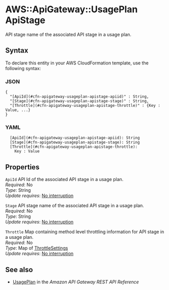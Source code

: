 # AWS::ApiGateway::UsagePlan ApiStage<a name="aws-properties-apigateway-usageplan-apistage"></a>

API stage name of the associated API stage in a usage plan\.

## Syntax<a name="aws-properties-apigateway-usageplan-apistage-syntax"></a>

To declare this entity in your AWS CloudFormation template, use the following syntax:

### JSON<a name="aws-properties-apigateway-usageplan-apistage-syntax.json"></a>

```
{
  "[ApiId](#cfn-apigateway-usageplan-apistage-apiid)" : String,
  "[Stage](#cfn-apigateway-usageplan-apistage-stage)" : String,
  "[Throttle](#cfn-apigateway-usageplan-apistage-throttle)" : {Key : Value, ...}
}
```

### YAML<a name="aws-properties-apigateway-usageplan-apistage-syntax.yaml"></a>

```
  [ApiId](#cfn-apigateway-usageplan-apistage-apiid): String
  [Stage](#cfn-apigateway-usageplan-apistage-stage): String
  [Throttle](#cfn-apigateway-usageplan-apistage-throttle):
    Key : Value
```

## Properties<a name="aws-properties-apigateway-usageplan-apistage-properties"></a>

`ApiId` <a name="cfn-apigateway-usageplan-apistage-apiid"></a>
API Id of the associated API stage in a usage plan\.  
_Required_: No  
_Type_: String  
_Update requires_: [No interruption](https://docs.aws.amazon.com/AWSCloudFormation/latest/UserGuide/using-cfn-updating-stacks-update-behaviors.html#update-no-interrupt)

`Stage` <a name="cfn-apigateway-usageplan-apistage-stage"></a>
API stage name of the associated API stage in a usage plan\.  
_Required_: No  
_Type_: String  
_Update requires_: [No interruption](https://docs.aws.amazon.com/AWSCloudFormation/latest/UserGuide/using-cfn-updating-stacks-update-behaviors.html#update-no-interrupt)

`Throttle` <a name="cfn-apigateway-usageplan-apistage-throttle"></a>
Map containing method level throttling information for API stage in a usage plan\.  
_Required_: No  
_Type_: Map of [ThrottleSettings](aws-properties-apigateway-usageplan-throttlesettings.md)  
_Update requires_: [No interruption](https://docs.aws.amazon.com/AWSCloudFormation/latest/UserGuide/using-cfn-updating-stacks-update-behaviors.html#update-no-interrupt)

## See also<a name="aws-properties-apigateway-usageplan-apistage--seealso"></a>

- [UsagePlan](https://docs.aws.amazon.com/apigateway/latest/api/API_UsagePlan.html) in the _Amazon API Gateway REST API Reference_

